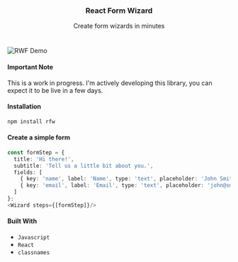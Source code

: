 <h3 align="center">React Form Wizard</h3>
<p align="center">Create form wizards in minutes</p>
<h1></h1>

![RWF Demo](blob:https://github.com/b39a71f6-a83e-4be7-90a9-98c5d714f4f1)

#### Important Note 
This is a work in progress. I'm actively developing this library, you can expect it to be live in a few days.

#### Installation
```sh
npm install rfw
```

#### Create a simple form


```typescript
const formStep = {
  title: 'Hi there!',
  subtitle: 'Tell us a little bit about you.',
  fields: [
    { key: 'name', label: 'Name', type: 'text', placeholder: 'John Smith' },
    { key: 'email', label: 'Email', type: 'text', placeholder: 'john@smith.co
  ]
};
<Wizard steps={[formStep]}/>
```

#### Built With
- `Javascript`
- `React`
- `classnames`
